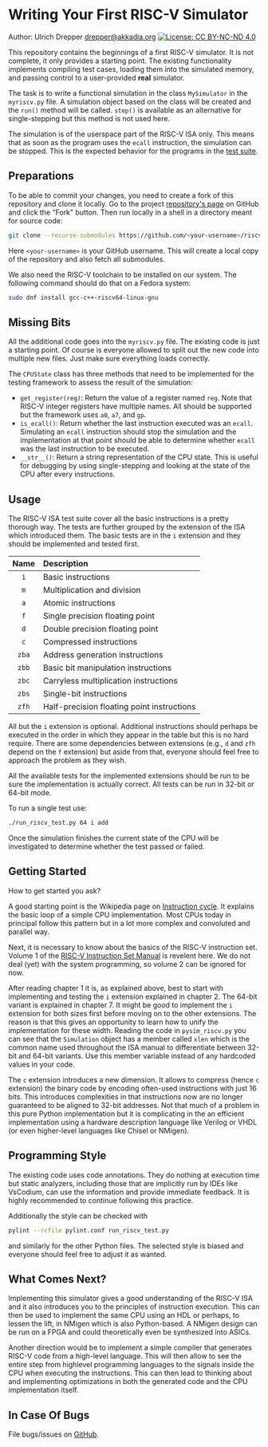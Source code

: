 Writing Your First RISC-V Simulator
===================================

Author: Ulrich Drepper <drepper@akkadia.org>
[![License: CC BY-NC-ND 4.0](https://img.shields.io/badge/License-CC_BY--NC--SA_4.0-lightgrey.svg)](https://creativecommons.org/licenses/by-nc-sa/4.0/)

This repository contains the beginnings of a first RISC-V simulator. It is not complete, it only provides a
starting point.  The existing functionality implements compiling test cases, loading them into the simulated
memory, and passing control to a user-provided **real** simulator.

The task is to write a functional simulation in the class `MySimulator` in the `myriscv.py` file.  A simulation
object based on the class will be created and the `run()` method will be called.  `step()` is available as an
alternative for single-stepping but this method is not used here.

The simulation is of the userspace part of the RISC-V ISA only.  This means that as soon as the program uses the
`ecall` instruction, the simulation can be stopped.  This is the expected behavior for the programs in the
[test suite](https://github.com/riscv/riscv-tests.git).


Preparations
------------

To be able to commit your changes, you need to create a fork of this repository and clone it locally.
Go to the project [repository's page](https://github.com/drepper/riscv-from-scratch) on GitHub and click the "Fork"
button.  Then run locally in a shell in a directory meant for source code:

```bash
git clone --recurse-submodules https://github.com/<your-username>/riscv-from-scratch.git
```

Here `<your-username>` is your GitHub username.  This will create a local copy of the repository and also fetch all
submodules.

We also need the RISC-V toolchain to be installed on our system.  The following command should do that
on a Fedora system:

```bash
sudo dnf install gcc-c++-riscv64-linux-gnu
```


Missing Bits
------------

All the additional code goes into the `myriscv.py` file.  The existing code is just a starting point.  Of course
is everyone allowed to split out the new code into multiple new files.  Just make sure everything loads correctly.

The `CPUState` class has three methods that need to be implemented for the testing framework to assess the result
of the simulation:

-  `get_register(reg)`: Return the value of a register named `reg`.  Note that RISC-V integer registers have multiple
   names.  All should be supported but the framework uses `a0`, `a7`, and `gp`.
-  `is_ecall()`: Return whether the last instruction executed was an `ecall`.  Simulating an `ecall` instruction
   should stop the simulation and the implementation at that point should be able to determine whether `ecall` was
   the last instruction to be executed.
-  `__str__()`: Return a string representation of the CPU state.  This is useful for debugging by using single-stepping
   and looking at the state of the CPU after every instructions.


Usage
-----

The RISC-V ISA test suite cover all the basic instructions is a pretty thorough way.  The tests are further
grouped by the extension of the ISA which introduced them.  The basic tests are in the `i` extension and they
should be implemented and tested first.

| Name | Description |
|:----:|:----------- |
| `i`  | Basic instructions |
| `m`  | Multiplication and division |
| `a`  | Atomic instructions |
| `f`  | Single precision floating point |
| `d`  | Double precision floating point |
| `c`  | Compressed instructions |
| `zba` | Address generation instructions |
| `zbb` | Basic bit manipulation instructions |
| `zbc` | Carryless multiplication instructions |
| `zbs` | Single-bit instructions |
| `zfh` | Half-precision floating point instructions |

All but the `i` extension is optional.  Additional instructions should perhaps be executed in the order in which they
appear in the table but this is no hard require.  There are some dependencies between extensions (e.g., `d` and `zfh`
depend on the `f` extension) but aside from that, everyone should feel free to approach the problem as they wish.

All the available tests for the implemented extensions should be run to be sure the implementation is actually
correct.  All tests can be run in 32-bit or 64-bit mode.

To run a single test use:

```bash
./run_riscv_test.py 64 i add
```

Once the simulation finishes the current state of the CPU will be investigated to determine whether the test passed or
failed.


Getting Started
---------------

How to get started you ask?

A good starting point is the Wikipedia page on [Instruction cycle](https://en.wikipedia.org/wiki/Instruction_cycle).
It explains the basic loop of a simple CPU implementation.  Most CPUs today in principal follow this pattern but
in a lot more complex and convoluted and parallel way.

Next, it is necessary to know about the basics of the RISC-V instruction set.  Volume 1 of the [RISC-V Instruction Set Manual](https://riscv.org/specifications/) is revelent here.  We do not deal (yet) with the system programming, so
volume 2 can be ignored for now.

After reading chapter 1 it is, as explained above, best to start with implementing and testing the `i` extension
explained in chapter 2.  The 64-bit variant is explained in chapter 7.  It might be good to implement the `i`
extension for both sizes first before moving on to the other extensions.  The reason is that this gives an
opportunity to learn how to unify the implementation for these width.  Reading the code in `pysim_riscv.py` you
can see that the `Simulation` object has a member called `xlen` which is the common name used throughout the ISA
manual to differentiate between 32-bit and 64-bit variants.  Use this member variable instead of any hardcoded
values in your code.

The `c` extension introduces a new dimension.  It allows to compress (hence `c` extension) the binary code by
encoding often-used instructions with just 16 bits.  This introduces complexities in that instructions now are
no longer guaranteed to be aligned to 32-bit addresses.  Not that much of a problem in this pure Python
implementation but it is complicating in the an efficient implementation using a hardware description language
like Verilog or VHDL (or even higher-level languages like Chisel or NMigen).


Programming Style
-----------------

The existing code uses code annotations.  They do nothing at execution time but static analyzers, including
those that are implicitly run by IDEs like VsCodium, can use the information and provide immediate feedback.
It is highly recommended to continue following this practice.

Additionally the style can be checked with

```bash
pylint --rcfile pylint.conf run_riscv_test.py
```

and similarly for the other Python files.  The selected style is biased and everyone should feel free to
adjust it as wanted.


What Comes Next?
----------------

Implementing this simulator gives a good understanding of the RISC-V ISA and it also introduces you to the
principles of instruction execution.  This can then be used to implement the same CPU using an HDL or perhaps,
to lessen the lift, in NMigen which is also Python-based.  A NMigen design can be run on a FPGA and could
theoretically even be synthesized into ASICs.

Another direction would be to implement a simple compiler that generates RISC-V code from a high-level language.
This will then allow to see the entire step from highlevel programming languages to the signals inside the
CPU when executing the instructions.  This can then lead to thinking about and implementing optimizations in
both the generated code and the CPU implementation itself.


In Case Of Bugs
---------------

File bugs/issues on [GitHub](https://github.com/drepper/riscv-from-scrath/issues).
